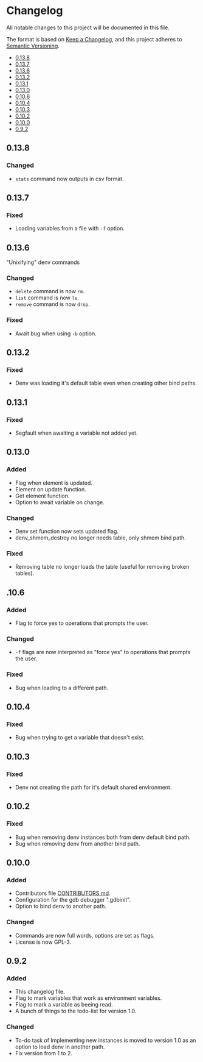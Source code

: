 # Changelog 

All notable changes to this project will be documented in this file.

The format is based on [Keep a Changelog](https://keepachangelog.com/en/1.1.0/),
and this project adheres to [Semantic Versioning](https://semver.org/spec/v2.0.0.html).

<!-- Version Index -->
* [0.13.8](#0138)
* [0.13.7](#0137)
* [0.13.6](#0136)
* [0.13.2](#0132)
* [0.13.1](#0131)
* [0.13.0](#0130)
* [0.10.6](#0106)
* [0.10.4](#0104)
* [0.10.3](#0103)
* [0.10.2](#0102)
* [0.10.0](#0100)
* [0.9.2](#092)

<!-- Changelog Description -->

## 0.13.8

### Changed
* `stats` command now outputs in csv format.

## 0.13.7

### Fixed
* Loading variables from a file with `-f` option.

## 0.13.6

"Unixifying" denv commands

### Changed
* `delete` command is now `rm`.
* `list` command is now `ls`.
* `remove` command is now `drop`.

### Fixed
* Await bug when using `-b` option.

## 0.13.2

### Fixed
* Denv was loading it's default table even when creating other bind paths.

## 0.13.1

### Fixed
* Segfault when awaiting a variable not added yet.

## 0.13.0

### Added
* Flag when element is updated.
* Element on update function.
* Get element function.
* Option to await variable on change.

### Changed
* Denv set function now sets updated flag.
* denv_shmem_destroy no longer needs table, only shmem bind path.

### Fixed
* Removing table no longer loads the table (useful for removing broken tables).

## .10.6

### Added
* Flag to force yes to operations that prompts the user.

### Changed
* `-f` flags are now interpreted as "force yes" to operations that prompts the user.

### Fixed
* Bug when loading to a different path.

## 0.10.4

### Fixed
* Bug when trying to get a variable that doesn't exist.

## 0.10.3

### Fixed
* Denv not creating the path for it's default shared environment.

## 0.10.2

### Fixed
* Bug when removing denv instances both from denv default bind path.
* Bug when removing denv from another bind path.

## 0.10.0

### Added
* Contributors file [CONTRIBUTORS.md](CONTRIBUTORS.md).
* Configuration for the gdb debugger ".gdbinit".
* Option to bind denv to another path.

### Changed
* Commands are now full words, options are set as flags.
* License is now GPL-3.

## 0.9.2

### Added
* This changelog file.
* Flag to mark variables that work as environment variables.
* Flag to mark a variable as beeing read.
* A bunch of things to the todo-list for version 1.0.

### Changed
* To-do task of Implementing new instances is moved to version 1.0 as an option to load denv in another path.
* Fix version from 1 to 2.
